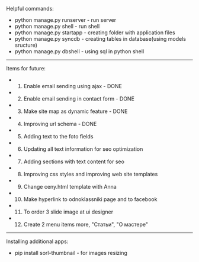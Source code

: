 Helpful commands:
- python manage.py runserver - run server
- python manage.py shell - run shell
- python manage.py startapp <Name of app> - creating folder with application files
- python manage.py syncdb - creating tables in database(using models sructure)
- python manage.py dbshell - using sql in python shell

----------------------------------------------------------------------------------------

Items for future:
- 1) Enable email sending using ajax - DONE
- 2) Enable email sending in contact form - DONE
- 3) Make site map as dynamic feature - DONE
- 4) Improving url schema - DONE
- 5) Adding text to the foto fields
- 6) Updating all text information for seo optimization
- 7) Adding sections with text content for seo
- 8) Improving css styles and improving web site templates
- 9) Change ceny.html template with Anna
- 10) Make hyperlink to odnoklassniki page and to facebook
- 11) To order 3 slide image at ui designer
- 12) Create 2 menu items more, "Статьи", "О мастере"

----------------------------------------------------------------------------------------

Installing additional apps:
- pip install sorl-thumbnail - for images resizing
